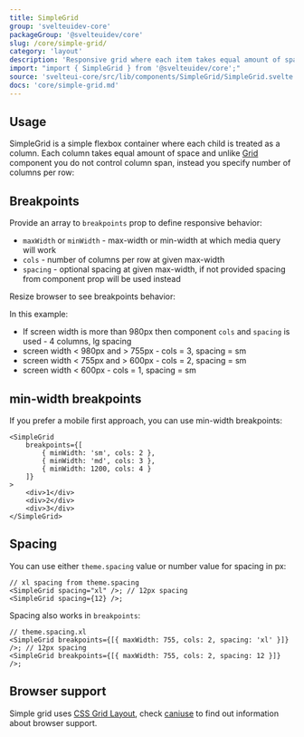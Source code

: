 ```yaml
---
title: SimpleGrid
group: 'svelteuidev-core'
packageGroup: '@svelteuidev/core'
slug: /core/simple-grid/
category: 'layout'
description: 'Responsive grid where each item takes equal amount of space'
import: "import { SimpleGrid } from '@svelteuidev/core';"
source: 'svelteui-core/src/lib/components/SimpleGrid/SimpleGrid.svelte'
docs: 'core/simple-grid.md'
---
```


<script>
    import { Demo, SimpleGridDemos } from '@svelteuidev/demos';
    import { Heading } from 'components';
</script>

<Heading />

## Usage

SimpleGrid is a simple flexbox container where each child is treated as a column. Each column takes equal amount of space and unlike [Grid](/core/grid/) component you do not control column span, instead you specify number of columns per row:

<Demo demo={SimpleGridDemos.configurator} />

## Breakpoints

Provide an array to `breakpoints` prop to define responsive behavior:

- `maxWidth` or `minWidth` - max-width or min-width at which media query will work
- `cols` - number of columns per row at given max-width
- `spacing` - optional spacing at given max-width, if not provided spacing from component prop will be used instead

Resize browser to see breakpoints behavior:

<Demo demo={SimpleGridDemos.breakpoints} />

In this example:

- If screen width is more than 980px then component `cols` and `spacing` is used - 4 columns, lg spacing
- screen width < 980px and > 755px - cols = 3, spacing = sm
- screen width < 755px and > 600px - cols = 2, spacing = sm
- screen width < 600px - cols = 1, spacing = sm

## min-width breakpoints

If you prefer a mobile first approach, you can use min-width breakpoints:

```svelte
<SimpleGrid
	breakpoints={[
		{ minWidth: 'sm', cols: 2 },
		{ minWidth: 'md', cols: 3 },
		{ minWidth: 1200, cols: 4 }
	]}
>
	<div>1</div>
	<div>2</div>
	<div>3</div>
</SimpleGrid>
```

## Spacing

You can use either `theme.spacing` value or number value for spacing in px:

```svelte
// xl spacing from theme.spacing
<SimpleGrid spacing="xl" />; // 12px spacing
<SimpleGrid spacing={12} />;
```

Spacing also works in `breakpoints`:

```svelte
// theme.spacing.xl
<SimpleGrid breakpoints={[{ maxWidth: 755, cols: 2, spacing: 'xl' }]} />; // 12px spacing
<SimpleGrid breakpoints={[{ maxWidth: 755, cols: 2, spacing: 12 }]} />;
```

## Browser support

Simple grid uses [CSS Grid Layout](https://developer.mozilla.org/en-US/docs/Web/CSS/CSS_Grid_Layout),
check [caniuse](https://caniuse.com/css-grid) to find out information about browser support.
